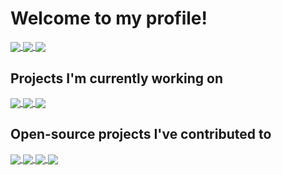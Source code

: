 # Welcome to my profile!

<a href="https://github.com/anuraghazra/github-readme-stats">
  <img align="center" src="https://github-readme-stats-rickyc0626.vercel.app/api?username=rickyc0626&show_icons=true&theme=dark&hide_border=true" />
</a>
<a href="https://git.io/streak-stats">
  <img align="center" src="https://github-readme-streak-stats.herokuapp.com?user=RickyC0626&theme=dark&hide_border=true&date_format=M%20j%5B%2C%20Y%5D" />
</a>
<a href="https://github.com/anuraghazra/github-readme-stats">
  <img align="center" src="https://github-readme-stats-rickyc0626.vercel.app/api/top-langs/?username=rickyc0626&layout=compact&theme=dark&hide_border=true&langs_count=10&hide=html,css," />
</a>

## Projects I'm currently working on

<a href="https://github.com/rickyc0626/neo-dashboard">
  <img align="center" src="https://github-readme-stats-rickyc0626.vercel.app/api/pin?username=rickyc0626&repo=neo-dashboard&theme=dark&border_color=555555" />
</a>
<a href="https://github.com/rickyc0626/skwash">
  <img align="center" src="https://github-readme-stats-rickyc0626.vercel.app/api/pin?username=rickyc0626&repo=skwash&theme=dark&border_color=555555" />
</a>
  <img align="center" src="https://github-readme-stats-rickyc0626.vercel.app/api/pin?username=rickyc0626&repo=vibrainium&theme=dark&border_color=555555" />
</a>

## Open-source projects I've contributed to

<a href="https://github.com/discourse/discourse">
  <img align="center" src="https://github-readme-stats-rickyc0626.vercel.app/api/pin?username=discourse&repo=discourse&theme=dark&border_color=555555" />
</a>
<a href="https://github.com/discourse/discourse-data-explorer">
  <img align="center" src="https://github-readme-stats-rickyc0626.vercel.app/api/pin?username=discourse&repo=discourse-data-explorer&theme=dark&border_color=555555" />
</a>
<a href="https://github.com/manimcommunity/manim">
  <img align="center" src="https://github-readme-stats-rickyc0626.vercel.app/api/pin?username=manimcommunity&repo=manim&theme=dark&border_color=555555" />
</a>
<a href="https://github.com/questdb/questdb">
  <img align="center" src="https://github-readme-stats-rickyc0626.vercel.app/api/pin?username=questdb&repo=questdb&theme=dark&border_color=555555" />
</a>
